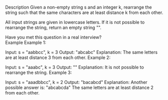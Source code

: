 Description
Given a non-empty string s and an integer k, rearrange the string such that the same characters are at least distance k from each other.

All input strings are given in lowercase letters. If it is not possible to rearrange the string, return an empty string "".

Have you met this question in a real interview?  
Example
Example 1:

Input: s = "aabbcc", k = 3
Output: "abcabc"
Explanation:
The same letters are at least distance 3 from each other.
Example 2:

Input: s = "aaabc", k = 3
Output: ""
Explanation:
It is not possible to rearrange the string.
Example 3:

Input: s = "aaadbbcc", k = 2
Output: "bacabcd"
Explanation:
Another possible answer is: "abcabcda"
The same letters are at least distance 2 from each other.